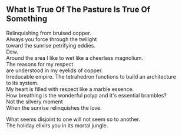 What Is True Of The Pasture Is True Of Something
------------------------------------------------
Relinquishing from bruised copper.  
Always you force through the twilight  
toward the sunrise petrifying eddies.  
Dew.  
Around the area I like to wet like a cheerless magnolium.  
The reasons for my respect  
are understood in my eyelids of copper.  
Irreducable empire. The tetrahedron functions to build an architecture  
to its system.  
My heart is filled with respect like a marble essence.  
How breathing is the wonderful polyp and it's essential brambles?  
Not the silvery moment  
When the sunrise relinquishes the love.  
  
What seems disjoint to one will not seem so to another.  
The holiday elixirs you in its mortal jungle.  
